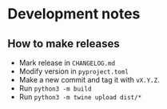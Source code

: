 # Development notes

## How to make releases

- Mark release in `CHANGELOG.md`
- Modify version in `pyproject.toml`
- Make a new commit and tag it with `vX.Y.Z`.
- Run `python3 -m build`
- Run `python3 -m twine upload dist/*`

